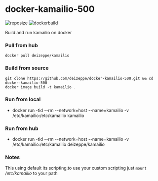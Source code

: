 # docker-kamailio-500
![reposize](https://img.shields.io/github/repo-size/deizeppe/docker-kamailio?color=orange&style=plastic)
![dockerbuild](https://img.shields.io/docker/automated/deizeppe/kamailio?style=plastic)

Build and run kamailio on docker

### Pull from hub
	docker pull deizeppe/kamailio

### Build from source
	git clone https://github.com/deizeppe/docker-kamailio-500.git && cd docker-kamailio-500
	docker image build -t kamailio .
	
### Run from local
*	docker run -tid --rm --network=host --name=kamailio -v /etc/kamailio:/etc/kamailio kamailio 

### Run from hub
* docker run -tid --rm --network=host --name=kamailio -v /etc/kamailio:/etc/kamailio deizeppe/kamailio 

### Notes
This using default its scripting,to use your custom scripting just `mount` */etc/kamailio* to your path
